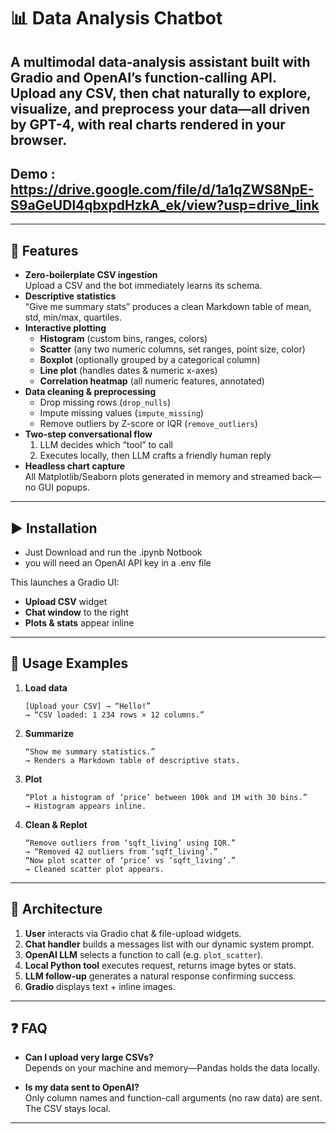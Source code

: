# 📊 Data Analysis Chatbot

A **multimodal** data‐analysis assistant built with Gradio and OpenAI’s function‐calling API.  
Upload any CSV, then chat naturally to explore, visualize, and preprocess your data—all driven by GPT-4, with real charts rendered in your browser.
---

## Demo : https://drive.google.com/file/d/1a1qZWS8NpE-S9aGeUDl4qbxpdHzkA_ek/view?usp=drive_link
---

## 🚀 Features

- **Zero-boilerplate CSV ingestion**  
  Upload a CSV and the bot immediately learns its schema.
- **Descriptive statistics**  
  “Give me summary stats” produces a clean Markdown table of mean, std, min/max, quartiles.
- **Interactive plotting**  
  - **Histogram** (custom bins, ranges, colors)  
  - **Scatter** (any two numeric columns, set ranges, point size, color)  
  - **Boxplot** (optionally grouped by a categorical column)  
  - **Line plot** (handles dates & numeric x-axes)  
  - **Correlation heatmap** (all numeric features, annotated)  
- **Data cleaning & preprocessing**  
  - Drop missing rows (`drop_nulls`)  
  - Impute missing values (`impute_missing`)  
  - Remove outliers by Z-score or IQR (`remove_outliers`)  
- **Two-step conversational flow**  
  1. LLM decides which “tool” to call  
  2. Executes locally, then LLM crafts a friendly human reply  
- **Headless chart capture**  
  All Matplotlib/Seaborn plots generated in memory and streamed back—no GUI popups.

---

## ▶️ Installation 

- Just Download and run the .ipynb Notbook
- you will need an OpenAI API key in a .env file

This launches a Gradio UI:

- **Upload CSV** widget  
- **Chat window** to the right  
- **Plots & stats** appear inline

---

## 💬 Usage Examples

1. **Load data**  
   ```
   [Upload your CSV] → “Hello!”
   → “CSV loaded: 1 234 rows × 12 columns.”
   ```

2. **Summarize**  
   ```
   “Show me summary statistics.”
   → Renders a Markdown table of descriptive stats.
   ```

3. **Plot**  
   ```
   “Plot a histogram of ‘price’ between 100k and 1M with 30 bins.”
   → Histogram appears inline.
   ```

4. **Clean & Replot**  
   ```
   “Remove outliers from ‘sqft_living’ using IQR.”
   → “Removed 42 outliers from ‘sqft_living’.”
   “Now plot scatter of ‘price’ vs ‘sqft_living’.”
   → Cleaned scatter plot appears.
   ```

---

## 🔧 Architecture

1. **User** interacts via Gradio chat & file-upload widgets.  
2. **Chat handler** builds a messages list with our dynamic system prompt.  
3. **OpenAI LLM** selects a function to call (e.g. `plot_scatter`).  
4. **Local Python tool** executes request, returns image bytes or stats.  
5. **LLM follow-up** generates a natural response confirming success.  
6. **Gradio** displays text + inline images.

---

## ❓ FAQ

- **Can I upload very large CSVs?**  
  Depends on your machine and memory—Pandas holds the data locally.

- **Is my data sent to OpenAI?**  
  Only column names and function-call arguments (no raw data) are sent. The CSV stays local.

---
